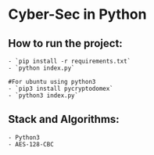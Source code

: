 # Cyber-Sec in Python

## How to run the project:

    - `pip install -r requirements.txt`
    - `python index.py`
    
    #For ubuntu using python3
    - `pip3 install pycryptodomex`
    - `python3 index.py`

## Stack and Algorithms:

    - Python3
    - AES-128-CBC

